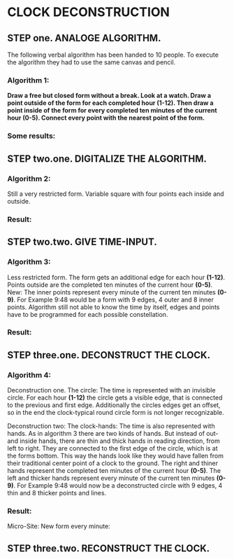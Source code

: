 # CLOCK DECONSTRUCTION

## STEP one. ANALOGE ALGORITHM.

The following verbal algorithm has been handed to 10 people. To execute the algorithm they had to use the same canvas and pencil.

### Algorithm 1:

**Draw a free but closed form without a break. Look at a watch. Draw a point outside of the form for each completed hour (1-12). Then draw a point inside of the form for every completed ten minutes of the current hour (0-5). Connect every point with the nearest point of the form.**

### Some results:


## STEP two.one. DIGITALIZE THE ALGORITHM.

### Algorithm 2:

Still a very restricted form. Variable square with four points each inside and outside.










### Result:

## STEP two.two. GIVE TIME-INPUT.

### Algorithm 3:

Less restricted form. The form gets an additional edge for each hour **(1-12)**. Points outside are the completed ten minutes of the current hour **(0-5)**. New: The inner points represent every minute of the current ten minutes **(0-9)**. For Example 9:48 would be a form with 9 edges, 4 outer and 8 inner points.
Algorithm still not able to know the time by itself, edges and points have to be programmed for each possible constellation.

### Result:

## STEP three.one. DECONSTRUCT THE CLOCK.

### Algorithm 4:

Deconstruction one. The circle:
The time is represented with an invisible circle. For each hour **(1-12)** the circle gets a visible edge, that is connected to the previous and first edge. Additionally the circles edges get an offset, so in the end the clock-typical round circle form is not longer recognizable.

Deconstruction two: The clock-hands:
The time is also represented with hands. As in algorithm 3 there are two kinds of hands. But instead of out- and inside hands, there are thin and thick hands in reading direction, from left to right. They are connected to the first edge of the circle, which is at the forms bottom. This way the hands look like they would have fallen from their traditional center point of a clock to the ground. The right and thiner hands represent the completed ten minutes of the current hour **(0-5)**. The left and thicker hands represent every minute of the current ten minutes **(0-9)**. For Example 9:48 would now be a deconstructed circle with 9 edges, 4 thin and 8 thicker points and lines.

### Result:






Micro-Site: New form every minute:




## STEP three.two. RECONSTRUCT THE CLOCK.
